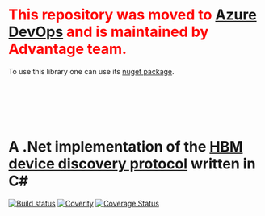 # <span style="color:RED">This repository was moved to [Azure DevOps](https://dev.azure.com/hbkworld/NExTSW_Hardware-Interface/_git/Discovery_JsonRPC) and is maintained by Advantage team. <br> 
To use this library one can use its [nuget package](https://dev.azure.com/hbkworld/NExTSW_Hardware-Interface/_artifacts/feed/HBKWorld/NuGet/HBK.Discovery_JsonRPC/overview/0.1.1)</span>.
<br><br><br><br><br><br>

# A .Net implementation of the [HBM device discovery protocol](https://github.com/HBM/scan-spec/blob/master/scan.md) written in C&#35;

[![Build status](https://ci.appveyor.com/api/projects/status/8kxgstqf064mitch?svg=true)](https://ci.appveyor.com/project/gatzka/sharpscan)
[![Coverity](https://scan.coverity.com/projects/9951/badge.svg)](https://scan.coverity.com/projects/9951)
[![Coverage Status](https://coveralls.io/repos/github/HBM/SharpScan/badge.svg?branch=master)](https://coveralls.io/github/HBM/SharpScan?branch=master)

